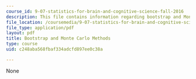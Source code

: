 ```yaml
---
course_id: 9-07-statistics-for-brain-and-cognitive-science-fall-2016
description: This file contains information regarding bootstrap and Monte Carlo Methods.
file_location: /coursemedia/9-07-statistics-for-brain-and-cognitive-science-fall-2016/c248aba568fbaf334adcfd897ee0c38a_MIT9_07F16_lec11.pdf
file_type: application/pdf
layout: pdf
title: Bootstrap and Monte Carlo Methods
type: course
uid: c248aba568fbaf334adcfd897ee0c38a

---
```

None